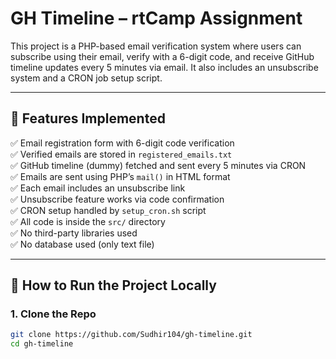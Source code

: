 # GH Timeline – rtCamp Assignment

This project is a PHP-based email verification system where users can subscribe using their email, verify with a 6-digit code, and receive GitHub timeline updates every 5 minutes via email. It also includes an unsubscribe system and a CRON job setup script.

---

## 📌 Features Implemented

✅ Email registration form with 6-digit code verification  
✅ Verified emails are stored in `registered_emails.txt`  
✅ GitHub timeline (dummy) fetched and sent every 5 minutes via CRON  
✅ Emails are sent using PHP’s `mail()` in HTML format  
✅ Each email includes an unsubscribe link  
✅ Unsubscribe feature works via code confirmation  
✅ CRON setup handled by `setup_cron.sh` script  
✅ All code is inside the `src/` directory  
✅ No third-party libraries used  
✅ No database used (only text file)

---

## 🧪 How to Run the Project Locally

### 1. Clone the Repo
```bash
git clone https://github.com/Sudhir104/gh-timeline.git
cd gh-timeline
